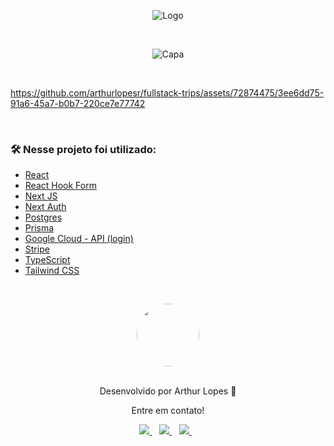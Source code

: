 <!-- Logo -->

<div align="center">
  
 ![Logo](https://github.com/arthurlopesr/fullstack-trips/assets/72874475/15d05a81-6df1-4f56-9126-fe349aca3a99)
 
</div>
  <br />
<!-- Atribuições-->

<div align="center">
  
![Capa](https://github.com/arthurlopesr/fullstack-trips/assets/72874475/5d7c0542-31e8-4bc6-a845-ed61ad7c2005)
</div>

  <br />

https://github.com/arthurlopesr/fullstack-trips/assets/72874475/3ee6dd75-91a6-45a7-b0b7-220ce7e77742

&nbsp;

### 🛠️ Nesse projeto foi utilizado:

* [React](https://pt-br.reactjs.org/)
* [React Hook Form](https://react-hook-form.com/)
* [Next JS](https://nextjs.org/)
* [Next Auth](https://next-auth.js.org/)
* [Postgres](https://www.postgresql.org/)
* [Prisma](https://www.prisma.io/)
* [Google Cloud - API (login)](https://cloud.google.com/?hl=pt-br)
* [Stripe](https://stripe.com/br)
* [TypeScript](https://www.typescriptlang.org/)
* [Tailwind CSS](https://tailwindcss.com/)


&nbsp;

<div align="center">
 <a href="https://app.rocketseat.com.br/me/arthur-lopes">
   <img align="center" style="border-radius: 100%;" src="https://github.com/arthurlopesr.png" width="100px" alt=""/>
  </a>
</div>
<br/>
<p align="center">Desenvolvido por Arthur Lopes 🚀 </p> 
<p align="center">Entre em contato!</p>
<div align="center">
<a href="https://www.linkedin.com/in/arthur-lopesr/" target="_blank">
    <img src="https://img.shields.io/badge/linkedin-%230077B5.svg?&style=for-the-badge&logo=linkedin&logoColor=white" />
  </a>&nbsp;&nbsp;
 <a href="https://www.instagram.com/arthur_lopesr/" target="_blank">
    <img src="https://img.shields.io/badge/instagram-%23E4405F.svg?&style=for-the-badge&logo=instagram&logoColor=white" />        
  </a>&nbsp;&nbsp;
 <a href="mailto:arthurlopr12@gmail.com">
    <img src="https://img.shields.io/badge/-Gmail-%23333?style=for-the-badge&logo=gmail&logoColor=white" />        
  </a>&nbsp;&nbsp; 
</div>
